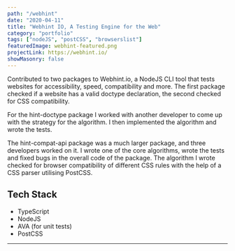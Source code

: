 ```yaml
---
path: "/webhint"
date: "2020-04-11"
title: "Webhint IO, A Testing Engine for the Web"
category: "portfolio"
tags: ["nodeJS", "postCSS", "browserslist"]
featuredImage: webhint-featured.png
projectLink: https://webhint.io/
showMasonry: false
---
```


Contributed to two packages to Webhint.io, a NodeJS CLI tool that tests websites for accessibility, speed, compatibility and more. The first package checked if a website has a valid doctype declaration, the second checked for CSS compatibility.

For the hint-doctype package I worked with another developer to come up with the strategy for the algorithm. I then implemented the algorithm and wrote the tests.

The hint-compat-api package was a much larger package, and three developers worked on it. I wrote one of the core algorithms, wrote the tests and fixed bugs in the overall code of the package. The algorithm I wrote checked for browser compatibility of different CSS rules with the help of a CSS parser utilising PostCSS.

## Tech Stack

- TypeScript
- NodeJS
- AVA (for unit tests)
- PostCSS

---
